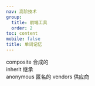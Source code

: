 ```yaml
---
nav: 高阶技术
group:
  title: 前端工具
  order: 2
toc: content
mobile: false
title: 单词记忆
---
```


composite 合成的  
inherit 继承  
anonymous 匿名的
vendors 供应商
